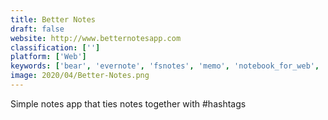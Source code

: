 ```yaml
---
title: Better Notes
draft: false 
website: http://www.betternotesapp.com
classification: ['']
platform: ['Web']
keywords: ['bear', 'evernote', 'fsnotes', 'memo', 'notebook_for_web', 'notepin', 'onenote', 'react_native_ui_kitten', 'sidenotes', 'software_product_management_stack', 'standard_notes', 'startup_notes', 'thought_train', 'tusk', 'tyke', 'whimsical_sticky_notes', 'wrights_notes', 'yournote']
image: 2020/04/Better-Notes.png
---
```

Simple notes app that ties notes together with #hashtags